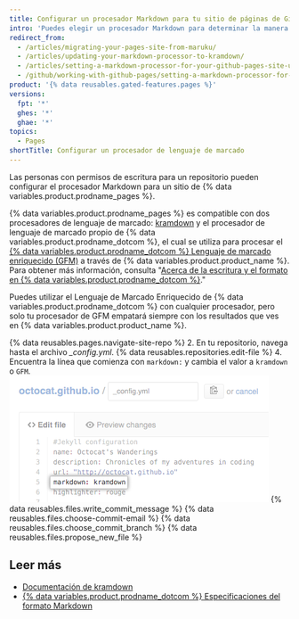```yaml
---
title: Configurar un procesador Markdown para tu sitio de páginas de GitHub usando Jekyll
intro: 'Puedes elegir un procesador Markdown para determinar la manera en que Markdown se representa en tu sitio de {% data variables.product.prodname_pages %}.'
redirect_from:
  - /articles/migrating-your-pages-site-from-maruku/
  - /articles/updating-your-markdown-processor-to-kramdown/
  - /articles/setting-a-markdown-processor-for-your-github-pages-site-using-jekyll
  - /github/working-with-github-pages/setting-a-markdown-processor-for-your-github-pages-site-using-jekyll
product: '{% data reusables.gated-features.pages %}'
versions:
  fpt: '*'
  ghes: '*'
  ghae: '*'
topics:
  - Pages
shortTitle: Configurar un procesador de lenguaje de marcado
---
```


Las personas con permisos de escritura para un repositorio pueden configurar el procesador Markdown para un sitio de {% data variables.product.prodname_pages %}.

{% data variables.product.prodname_pages %} es compatible con dos procesadores de lenguaje de marcado: [kramdown](http://kramdown.gettalong.org/) y el procesador de lenguaje de marcado propio de {% data variables.product.prodname_dotcom %}, el cual se utiliza para procesar el [{% data variables.product.prodname_dotcom %} Lenguaje de marcado enriquecido (GFM)](https://github.github.com/gfm/) a través de {% data variables.product.product_name %}. Para obtener más información, consulta "[Acerca de la escritura y el formato en {% data variables.product.prodname_dotcom %}](/articles/about-writing-and-formatting-on-github)."

Puedes utilizar el Lenguaje de Marcado Enriquecido de {% data variables.product.prodname_dotcom %} con cualquier procesador, pero solo tu procesador de GFM empatará siempre con los resultados que ves en {% data variables.product.product_name %}.

{% data reusables.pages.navigate-site-repo %}
2. En tu repositorio, navega hasta el archivo *_config.yml*.
{% data reusables.repositories.edit-file %}
4. Encuentra la línea que comienza con `markdown:` y cambia el valor a `kramdown` o `GFM`. ![Configuración Markdown en config.yml](/assets/images/help/pages/config-markdown-value.png)
{% data reusables.files.write_commit_message %}
{% data reusables.files.choose-commit-email %}
{% data reusables.files.choose_commit_branch %}
{% data reusables.files.propose_new_file %}

## Leer más

- [Documentación de kramdown](https://kramdown.gettalong.org/documentation.html)
- [{% data variables.product.prodname_dotcom %} Especificaciones del formato Markdown](https://github.github.com/gfm/)
